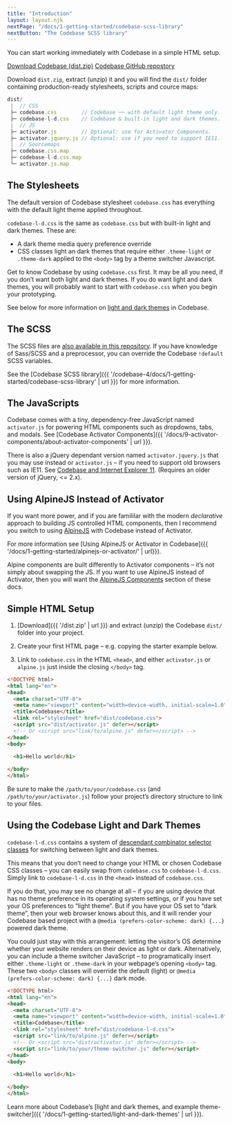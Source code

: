 ```yaml
---
title: "Introduction"
layout: layout.njk
nextPage: "/docs/1-getting-started/codebase-scss-library"
nextButton: "The Codebase SCSS library"
---
```


<p class="t-lg t-thin">You can start working immediately with Codebase in a simple HTML setup.</p>

<div class="grid-sm-2-cols grid-gap my-6 t-center">
  <a class="mb-3 btn btn-primary btn-lg rounded-pill" href="{{ '/dist.zip' | url }}">Download Codebase (dist.zip)</a>
  <a class="mb-3 btn btn-secondary btn-lg rounded-pill" href="https://github.com/codebase-frontend-library/codebase-4">Codebase GitHub repostory</a>
</div>

Download `dist.zip`, extract (unzip) it and you will find the `dist/` folder containing production-ready stylesheets, scripts and cource maps:

```js
dist/
 |  // CSS
 ├─ codebase.css        // Codebase ── with default light theme only.
 ├─ codebase-l-d.css    // Codebase & built-in light and dark themes.
 |  // JS
 ├─ activator.js        // Optional: use for Activator Components.
 ├─ activator.jquery.js // Optional: use if you need to support IE11.
 |  // Sourcemaps
 ├─ codebase.css.map
 ├─ codebase-l-d.css.map
 └─ activator.js.map
```

## The Stylesheets

The default version of Codebase stylesheet `codebase.css` has everything with the default light theme applied throughout.

`codebase-l-d.css` is the same as `codebase.css` but with built-in light and dark themes. These are:

* A dark theme media query preference override
* CSS classes light an dark themes that require either `.theme-light` or `.theme-dark` applied to the `<body>` tag by a theme switcher Javascript.

<p class="panel-responsive bl-heavy b-color-primary bg-color-primary-alt">Get to know Codebase by using <code>codebase.css</code> first. It may be all you need, if you don’t want both light and dark themes. If you do want light and dark themes, you will probably want to start with <code>codebase.css</code> when you begin your prototyping.</p>

See below for more information on [light and dark themes](#using-the-codebase-light-and-dark-themes) in Codebase.

## The SCSS

The SCSS files are [also available in this repository](https://github.com/codebase-frontend-library/codebase-4/tree/master/src/codebase/scss). If you have knowledge of Sass/SCSS and a preprocessor, you can override the Codebase `!default` SCSS variables.

See the [Codebase SCSS library]({{ '/codebase-4/docs/1-getting-started/codebase-scss-library' | url }}) for more information.

## The JavaScripts

Codebase comes with a tiny, dependency-free JavaScript named `activator.js` for powering HTML components such as dropdowns, tabs, and modals. See [Codebase Activator Components]({{ '/docs/9-activator-components/about-activator-components' | url }}).

There is also a jQuery dependant version named `activator.jquery.js` that you may use instead or `activator.js` – if you need to support old browsers such as IE11. See [Codebase and Internet Explorer 11](https://github.com/codebase-frontend-library/codebase-4/blob/master/ie11-support.md). (Requires an older version of jQuery, &lt;= 2.x).

## Using AlpineJS Instead of Activator

If you want more power, and if you are famililar with the modern _declarative_ approach to building JS controlled HTML components, then I recommend you switch to using [AlpineJS](https://github.com/alpinejs/alpine) with Codebase instead of Activator.

For more information see [Using AlpineJS or Activator in Codebase]({{ '/docs/1-getting-started/alpinejs-or-activator/' | url}}).

<p class="panel-responsive bl-heavy b-color-warning bg-color-warning-alt">Alpine components are built differently to Activator components – it’s not simply about swapping the JS. If you want to use AlpineJS instead of Activator, then you will want the <a href="{{ '/docs/8-alpinejs-components/about-alpinejs-components/' | url}}">AlpineJS Components</a> section of these docs.</p>

## Simple HTML Setup

1. [Download]({{ '/dist.zip' | url }}) and extract (unzip) the Codebase `dist/` folder into your project.

2. Create your first HTML page – e.g. copying the starter example below.

3. Link to `codebase.css` in the HTML `<head>`, and either `activator.js` or `alpine.js` just inside the closing  `</body>` tag.

```html
<!DOCTYPE html>
<html lang="en">
<head>
  <meta charset="UTF-8">
  <meta name="viewport" content="width=device-width, initial-scale=1.0">
  <title>Codebase</title>
  <link rel="stylesheet" href="dist/codebase.css">
  <script src="dist/activator.js" defer></script>
  <!-- Or <script src="link/to/alpine.js" defer></script> -->
</head>
<body>
  
  <h1>Hello world</h1>

</body>
</html>
```

Be sure to make the `/path/to/your/codebase.css` (and `/path/to/your/activator.js`) follow your project’s directory structure to link to your files.

## Using the Codebase Light and Dark Themes

`codebase-l-d.css` contains a system of [descendant combinator selector classes](https://www.w3schools.com/css/css_combinators.asp) for switching between light and dark themes.

This means that you don’t need to change your HTML or chosen Codebase CSS classes – you can easily swap from `codebase.css` to `codebase-l-d.css`. Simply link to `codebase-l-d.css` in the `<head>` instead of `codebase.css`.

If you do that, you may see no change at all – if you are using device that has no theme preference in its operating system settings, or if you have set your OS preferences to “light theme”. But if you have your OS set to “dark theme”, then your web browser knows about this, and it will render your Codebase based project with a `@media (prefers-color-scheme: dark) {...}` powered dark theme.

You could just stay with this arrangement: letting the visitor’s OS determine whether your website renders on their device as light or dark. Alternatively, you can include a theme switcher JavaScript – to programatically insert either `.theme-light` or `.theme-dark` in your webpage’s opening `<body>` tag. These two `<body>` classes will override the default (light) or `@media (prefers-color-scheme: dark) {...}` dark mode.

```html
<!DOCTYPE html>
<html lang="en">
<head>
  <meta charset="UTF-8">
  <meta name="viewport" content="width=device-width, initial-scale=1.0">
  <title>Codebase</title>
  <link rel="stylesheet" href="dist/codebase-l-d.css">
  <script src="link/to/alpine.js" defer></script>
  <!-- Or <script src="dist/activator.js" defer></script> -->
  <script src="link/to/your/theme-switcher.js" defer></script>
</head>
<body>
  
  <h1>Hello world</h1>

</body>
</html>
```

Learn more about Codebase’s [light and dark themes, and example theme-switcher]({{ '/docs/1-getting-started/light-and-dark-themes' | url }}).